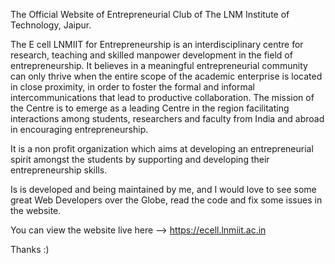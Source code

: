 The Official Website of Entrepreneurial Club of The LNM Institute of Technology, Jaipur.

The E cell LNMIIT for Entrepreneurship is an interdisciplinary centre for research, teaching and skilled manpower development in the field of entrepreneurship.
It  believes in a meaningful entrepreneurial community can only thrive when the entire scope of the academic enterprise is located in close proximity, in order to foster the formal and informal intercommunications that lead to productive collaboration.
The mission of the Centre is to emerge as a leading Centre in the region facilitating interactions among students, researchers and faculty from India  and abroad in encouraging entrepreneurship.

It is a non profit organization which aims at developing an entrepreneurial spirit amongst the students by supporting and developing their entrepreneurship skills.

Is is developed and being maintained by me, and I would love to see some great Web Developers over the Globe, read the code and fix some issues in the website.

You can view the website live here --> https://ecell.lnmiit.ac.in

Thanks :)
